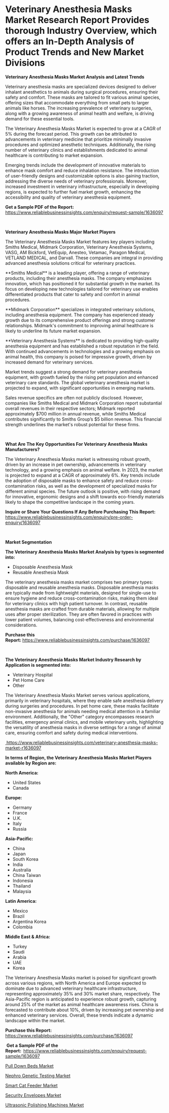 <p><h1>Veterinary Anesthesia Masks Market Research Report Provides thorough Industry Overview, which offers an In-Depth Analysis of Product Trends and New Market Divisions</h1></p><p><strong>Veterinary Anesthesia Masks Market Analysis and Latest Trends</strong></p>
<p><p>Veterinary anesthesia masks are specialized devices designed to deliver inhalant anesthetics to animals during surgical procedures, ensuring their safety and comfort. These masks are tailored to fit various animal species, offering sizes that accommodate everything from small pets to larger animals like horses. The increasing prevalence of veterinary surgeries, along with a growing awareness of animal health and welfare, is driving demand for these essential tools.</p><p>The Veterinary Anesthesia Masks Market is expected to grow at a CAGR of 5% during the forecast period. This growth can be attributed to advancements in veterinary medicine that prioritize minimally invasive procedures and optimized anesthetic techniques. Additionally, the rising number of veterinary clinics and establishments dedicated to animal healthcare is contributing to market expansion. </p><p>Emerging trends include the development of innovative materials to enhance mask comfort and reduce inhalation resistance. The introduction of user-friendly designs and customizable options is also gaining traction, addressing the diverse needs of veterinary professionals. Moreover, increased investment in veterinary infrastructure, especially in developing regions, is expected to further fuel market growth, enhancing the accessibility and quality of veterinary anesthesia equipment.</p></p>
<p><strong>Get a Sample PDF of the Report:&nbsp;</strong> <a href="https://www.reliablebusinessinsights.com/enquiry/request-sample/1636097">https://www.reliablebusinessinsights.com/enquiry/request-sample/1636097</a></p>
<p>&nbsp;</p>
<p><strong>Veterinary Anesthesia Masks Major Market Players</strong></p>
<p><p>The Veterinary Anesthesia Masks Market features key players including Smiths Medical, Midmark Corporation, Veterinary Anesthesia Systems, VASG, AM Bickford, VetEquip, Anesteo, Vetamac, Paragon Medical, VETLAND MEDICAL, and Darvall. These companies are integral in providing advanced anesthesia solutions critical for veterinary practices.</p><p>**Smiths Medical** is a leading player, offering a range of veterinary products, including their anesthesia masks. The company emphasizes innovation, which has positioned it for substantial growth in the market. Its focus on developing new technologies tailored for veterinary use enables differentiated products that cater to safety and comfort in animal procedures.</p><p>**Midmark Corporation** specializes in integrated veterinary solutions, including anesthesia equipment. The company has experienced steady growth due to its comprehensive product offerings and strong customer relationships. Midmark's commitment to improving animal healthcare is likely to underline its future market expansion.</p><p>**Veterinary Anesthesia Systems** is dedicated to providing high-quality anesthesia equipment and has established a robust reputation in the field. With continued advancements in technologies and a growing emphasis on animal health, this company is poised for impressive growth, driven by increased demand for veterinary services.</p><p>Market trends suggest a strong demand for veterinary anesthesia equipment, with growth fueled by the rising pet population and enhanced veterinary care standards. The global veterinary anesthesia market is projected to expand, with significant opportunities in emerging markets.</p><p>Sales revenue specifics are often not publicly disclosed. However, companies like Smiths Medical and Midmark Corporation report substantial overall revenues in their respective sectors; Midmark reported approximately $700 million in annual revenue, while Smiths Medical contributes significantly to Smiths Group’s $5 billion revenue. This financial strength underlines the market's robust potential for these firms.</p></p>
<p>&nbsp;</p>
<p><strong>What Are The Key Opportunities For Veterinary Anesthesia Masks Manufacturers?</strong></p>
<p><p>The Veterinary Anesthesia Masks market is witnessing robust growth, driven by an increase in pet ownership, advancements in veterinary technology, and a growing emphasis on animal welfare. In 2023, the market is projected to expand at a CAGR of approximately 6%. Key trends include the adoption of disposable masks to enhance safety and reduce cross-contamination risks, as well as the development of specialized masks for different animal species. The future outlook is positive, with rising demand for innovative, ergonomic designs and a shift towards eco-friendly materials likely to shape the competitive landscape in the coming years.</p></p>
<p><strong>Inquire or Share Your Questions If Any Before Purchasing This Report:</strong> <a href="https://www.reliablebusinessinsights.com/enquiry/pre-order-enquiry/1636097">https://www.reliablebusinessinsights.com/enquiry/pre-order-enquiry/1636097</a></p>
<p>&nbsp;</p>
<p><strong>Market Segmentation</strong></p>
<p><strong>The Veterinary Anesthesia Masks Market Analysis by types is segmented into:</strong></p>
<p><ul><li>Disposable Anesthesia Mask</li><li>Reusable Anesthesia Mask</li></ul></p>
<p><p>The veterinary anesthesia masks market comprises two primary types: disposable and reusable anesthesia masks. Disposable anesthesia masks are typically made from lightweight materials, designed for single-use to ensure hygiene and reduce cross-contamination risks, making them ideal for veterinary clinics with high patient turnover. In contrast, reusable anesthesia masks are crafted from durable materials, allowing for multiple uses after proper sterilization. They are often favored in practices with lower patient volumes, balancing cost-effectiveness and environmental considerations.</p></p>
<p><strong>Purchase this Report:&nbsp;</strong><a href="https://www.reliablebusinessinsights.com/purchase/1636097">https://www.reliablebusinessinsights.com/purchase/1636097</a></p>
<p>&nbsp;</p>
<p><strong>The Veterinary Anesthesia Masks Market Industry Research by Application is segmented into:</strong></p>
<p><ul><li>Veterinary Hospital</li><li>Pet Home Care</li><li>Other</li></ul></p>
<p><p>The Veterinary Anesthesia Masks Market serves various applications, primarily in veterinary hospitals, where they enable safe anesthesia delivery during surgeries and procedures. In pet home care, these masks facilitate non-invasive anesthesia for animals needing medical attention in a familiar environment. Additionally, the "Other" category encompasses research facilities, emergency animal clinics, and mobile veterinary units, highlighting the versatility of anesthesia masks in diverse settings for a range of animal care, ensuring comfort and safety during medical interventions.</p></p>
<p><a href="https://www.reliablebusinessinsights.com/veterinary-anesthesia-masks-market-r1636097">&nbsp;https://www.reliablebusinessinsights.com/veterinary-anesthesia-masks-market-r1636097</a></p>
<p><strong>In terms of Region, the Veterinary Anesthesia Masks Market Players available by Region are:</strong></p>
<p>
    <p> <strong> North America: </strong>
        <ul>
            <li>United States</li>
            <li>Canada</li>
        </ul>
        </p> 
    <p> <strong> Europe: </strong>
        <ul>
            <li>Germany</li>
            <li>France</li>
            <li>U.K.</li>
            <li>Italy</li>
            <li>Russia</li>
        </ul>
        </p> 
    <p> <strong> Asia-Pacific: </strong>
        <ul>
            <li>China</li>
            <li>Japan</li>
            <li>South Korea</li>
            <li>India</li>
            <li>Australia</li>
            <li>China Taiwan</li>
            <li>Indonesia</li>
            <li>Thailand</li>
            <li>Malaysia</li>
        </ul>
        </p> 
    <p> <strong> Latin America: </strong>
        <ul>
            <li>Mexico</li>
            <li>Brazil</li>
            <li>Argentina Korea</li>
            <li>Colombia</li>
        </ul>
        </p> 
    <p> <strong> Middle East & Africa: </strong>
        <ul>
            <li>Turkey</li>
            <li>Saudi</li>
            <li>Arabia</li>
            <li>UAE</li>
            <li>Korea</li>
        </ul>
    </p>
    </p>
<p><p>The Veterinary Anesthesia Masks market is poised for significant growth across various regions, with North America and Europe expected to dominate due to advanced veterinary healthcare infrastructure, representing approximately 35% and 30% market share, respectively. The Asia-Pacific region is anticipated to experience robust growth, capturing around 25% of the market as animal healthcare awareness rises. China is forecasted to contribute about 10%, driven by increasing pet ownership and enhanced veterinary services. Overall, these trends indicate a dynamic landscape within the market.</p></p>
<p><strong>Purchase this Report: </strong><a href="https://www.reliablebusinessinsights.com/purchase/1636097">https://www.reliablebusinessinsights.com/purchase/1636097</a></p>
<p>&nbsp;<strong>Get a Sample PDF of the Report:&nbsp;&nbsp;</strong><a href="https://www.reliablebusinessinsights.com/enquiry/request-sample/1636097">https://www.reliablebusinessinsights.com/enquiry/request-sample/1636097</a></p>
<p><strong></strong></p>
<p><p><a href="https://issuu.com/reportprime-2/docs/pull-down-beds-market-size-2030.ppt_066caa5d0ae61b">Pull Down Beds Market</a></p><p><a href="https://medium.com/@lillianamurazik2023/nephro-genetic-testing-market-global-market-insights-and-sales-trends-2024-to-2031-1932330f1b57?postPublishedType=repub">Nephro Genetic Testing Market</a></p><p><a href="https://www.linkedin.com/pulse/smart-cat-feeder-industry-analysis-report-its-market-size-zqiwe">Smart Cat Feeder Market</a></p><p><a href="https://issuu.com/reportprime-2/docs/security-envelopes-market-size-2030_6a1210d46152ab">Security Envelopes Market</a></p><p><a href="https://github.com/GRUBBSCHARLES/Market-Research-Report-List-1/blob/main/ultrasonic-polishing-machines-market.md">Ultrasonic Polishing Machines Market</a></p></p>